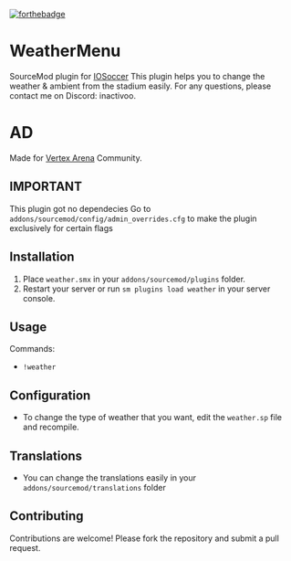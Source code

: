 [![forthebadge](https://forthebadge.com/images/badges/it-works-dont-ask-me-how.svg)](https://forthebadge.com)

# WeatherMenu
SourceMod plugin for [IOSoccer](https://github.com/romdi/iosoccer-game/tree/master) This plugin helps you to change the weather & ambient from the stadium easily. 
For any questions, please contact me on Discord: inactivoo.

# AD
Made for [Vertex Arena](http://dsc.gg/vertexar) Community.

## IMPORTANT
This plugin got no dependecies 
Go to `addons/sourcemod/config/admin_overrides.cfg` to make the plugin exclusively for certain flags

## Installation
1. Place `weather.smx` in your `addons/sourcemod/plugins` folder.
2. Restart your server or run `sm plugins load weather` in your server console.

## Usage
Commands:
- `!weather`

## Configuration
- To change the type of weather that you want, edit the `weather.sp` file and recompile.

## Translations
- You can change the translations easily in your `addons/sourcemod/translations` folder

## Contributing
Contributions are welcome! Please fork the repository and submit a pull request.

